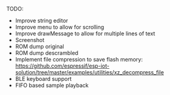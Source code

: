 TODO:

- Improve string editor
- Improve menu to allow for scrolling
- Improve drawMessage to allow for multiple lines of text
- Screenshot
- ROM dump original
- ROM dump descrambled
- Implement file compression to save flash memory: https://github.com/espressif/esp-iot-solution/tree/master/examples/utilities/xz_decompress_file
- BLE keyboard support
- FIFO based sample playback
